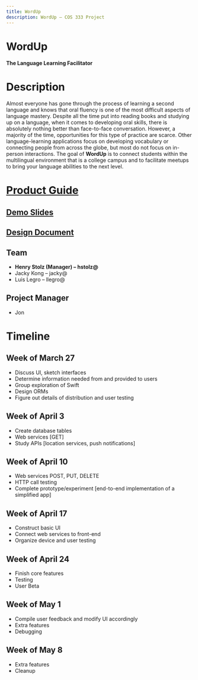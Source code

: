 ```yaml
---
title: WordUp
description: WordUp – COS 333 Project
---
```


# WordUp
#### The Language Learning Facilitator

# Description
Almost everyone has gone through the process of learning a second language and knows that oral fluency is one of the most difficult aspects of language mastery. Despite all the time put into reading books and studying up on a language, when it comes to developing oral skills, there is absolutely nothing better than face-to-face conversation. However, a majority of the time, opportunities for this type of practice are scarce. Other language-learning applications focus on developing vocabulary or connecting people from across the globe, but most do not focus on in-person interactions. The goal of  **WordUp** is to connect students within the multilingual environment that is a college campus and to facilitate meetups to bring your language abilities to the next level.

# [Product Guide](productguide.pdf)

## [Demo Slides](demo.pdf)

## [Design Document](design_doc.pdf)


## Team
- **Henry Stolz (Manager) – hstolz@**
- Jacky Kong – jacky@
- Luis Legro – llegro@

## Project Manager
- Jon


# Timeline

## Week of March 27
- Discuss UI, sketch interfaces
- Determine information needed from and provided to users
- Group exploration of Swift
- Design ORMs
- Figure out details of distribution and user testing

## Week of April 3
- Create database tables
- Web services [GET]
- Study APIs [location services, push notifications]

## Week of April 10
- Web services POST, PUT, DELETE
- HTTP call testing
- Complete prototype/experiment [end-to-end implementation of a simplified app]

## Week of April 17
- Construct basic UI
- Connect web services to front-end 
- Organize device and user testing

## Week of April 24
- Finish core features 
- Testing
- User Beta

## Week of May 1
- Compile user feedback and modify UI accordingly 
- Extra features
- Debugging

## Week of May 8
- Extra features
- Cleanup
